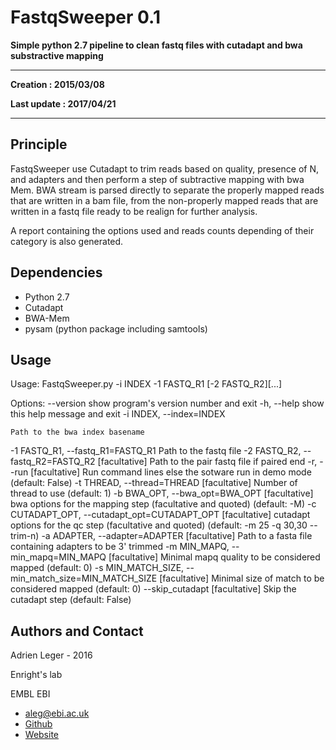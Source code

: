 # FastqSweeper  0.1

**Simple python 2.7 pipeline to clean fastq files with cutadapt and bwa substractive mapping**

---

**Creation : 2015/03/08**

**Last update : 2017/04/21**

---

## Principle

FastqSweeper use Cutadapt to trim reads based on quality, presence of N, and adapters and then perform a step of subtractive mapping with bwa Mem. BWA stream is parsed directly to separate the properly mapped reads that are written in a bam file, from the non-properly mapped reads that are written in a fastq file ready to be realign for further analysis.

A report containing the options used and reads counts depending of their category is also generated.

## Dependencies

* Python 2.7
* Cutadapt
* BWA-Mem
* pysam (python package including samtools)

## Usage

Usage: FastqSweeper.py -i INDEX -1 FASTQ_R1 [-2 FASTQ_R2][...]

Options:
  --version             show program's version number and exit
  -h, --help            show this help message and exit
  -i INDEX, --index=INDEX

    Path to the bwa index basename
  -1 FASTQ_R1, --fastq_R1=FASTQ_R1
     Path to the fastq file
  -2 FASTQ_R2, --fastq_R2=FASTQ_R2
    [facultative] Path to the pair fastq file if paired end
  -r, --run
    [facultative] Run command lines else the sotware run in demo mode (default: False)
  -t THREAD, --thread=THREAD
    [facultative] Number of thread to use (default: 1)
  -b BWA_OPT, --bwa_opt=BWA_OPT
    [facultative] bwa options for the mapping step (facultative and quoted) (default: -M)
  -c CUTADAPT_OPT, --cutadapt_opt=CUTADAPT_OPT
    [facultative] cutadapt options for the qc step (facultative and quoted) (default: -m 25 -q 30,30 --trim-n)
  -a ADAPTER, --adapter=ADAPTER
    [facultative] Path to a fasta file containing adapters to be 3' trimmed
  -m MIN_MAPQ, --min_mapq=MIN_MAPQ
    [facultative] Minimal mapq quality to be considered mapped (default: 0)
  -s MIN_MATCH_SIZE, --min_match_size=MIN_MATCH_SIZE
    [facultative] Minimal size of match to be considered mapped (default: 0)
  --skip_cutadapt
    [facultative] Skip the cutadapt step (default: False)

## Authors and Contact

Adrien Leger - 2016

Enright's lab

EMBL EBI

* <aleg@ebi.ac.uk>
* [Github](https://github.com/a-slide)
* [Website](https://a-slide.github.io/)